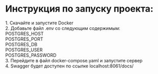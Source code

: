 <h1>Инструкция по запуску проекта:</h1>
1. Скачайте и запустите Docker<br>
2. Добавьте файл .env со следующим содержимым:<br>
POSTGRES_HOST<br>
POSTGRES_PORT<br>
POSTGRES_DB<br>
POSTGRES_USER<br>
POSTGRES_PASSWORD<br>
3. Перейдите в файл docker-compose.yaml и запустите сервер<br>
4. Swagger будет доступен по ссылке localhost:8061/docs/


